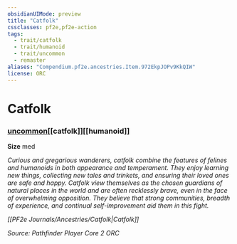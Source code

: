 ```yaml
---
obsidianUIMode: preview
title: "Catfolk"
cssclasses: pf2e,pf2e-action
tags:
  - trait/catfolk
  - trait/humanoid
  - trait/uncommon
  - remaster
aliases: "Compendium.pf2e.ancestries.Item.972EkpJOPv9KkQIW"
license: ORC
---
```

# Catfolk

### [uncommon](uncommon "Uncommon Rarity Trait")[[catfolk]][[humanoid]]



**Size** med


_Curious and gregarious wanderers, catfolk combine the features of felines and humanoids in both appearance and temperament. They enjoy learning new things, collecting new tales and trinkets, and ensuring their loved ones are safe and happy. Catfolk view themselves as the chosen guardians of natural places in the world and are often recklessly brave, even in the face of overwhelming opposition. They believe that strong communities, breadth of experience, and continual self-improvement aid them in this fight._

_[[PF2e Journals/Ancestries/Catfolk|Catfolk]]_

*Source: Pathfinder Player Core 2*
*ORC*
